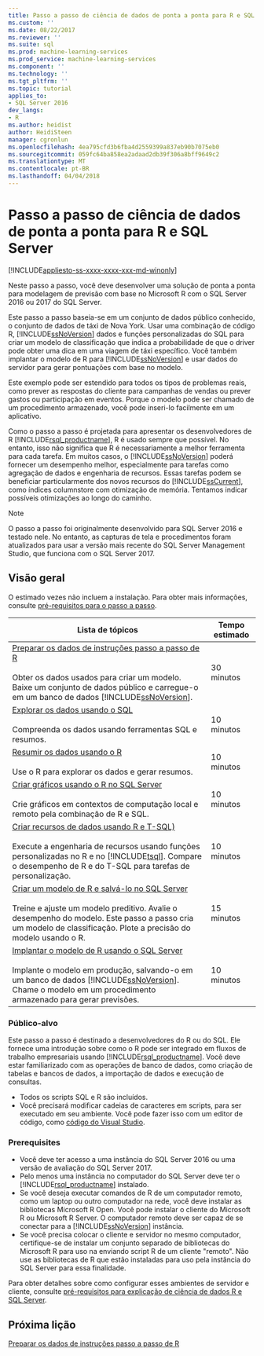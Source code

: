 ```yaml
---
title: Passo a passo de ciência de dados de ponta a ponta para R e SQL Server | Microsoft Docs
ms.custom: ''
ms.date: 08/22/2017
ms.reviewer: ''
ms.suite: sql
ms.prod: machine-learning-services
ms.prod_service: machine-learning-services
ms.component: ''
ms.technology: ''
ms.tgt_pltfrm: ''
ms.topic: tutorial
applies_to:
- SQL Server 2016
dev_langs:
- R
ms.author: heidist
author: HeidiSteen
manager: cgronlun
ms.openlocfilehash: 4ea795cfd3b6fba4d2559399a837eb90b7075eb0
ms.sourcegitcommit: 059fc64ba858ea2adaad2db39f306a8bff9649c2
ms.translationtype: MT
ms.contentlocale: pt-BR
ms.lasthandoff: 04/04/2018
---
```

# <a name="end-to-end-data-science-walkthrough-for-r-and-sql-server"></a>Passo a passo de ciência de dados de ponta a ponta para R e SQL Server
[!INCLUDE[appliesto-ss-xxxx-xxxx-xxx-md-winonly](../../includes/appliesto-ss-xxxx-xxxx-xxx-md-winonly.md)]

Neste passo a passo, você deve desenvolver uma solução de ponta a ponta para modelagem de previsão com base no Microsoft R com o SQL Server 2016 ou 2017 do SQL Server.

Este passo a passo baseia-se em um conjunto de dados público conhecido, o conjunto de dados de táxi de Nova York. Usar uma combinação de código R, [!INCLUDE[ssNoVersion](../../includes/ssnoversion-md.md)] dados e funções personalizadas do SQL para criar um modelo de classificação que indica a probabilidade de que o driver pode obter uma dica em uma viagem de táxi específico. Você também implantar o modelo de R para [!INCLUDE[ssNoVersion](../../includes/ssnoversion-md.md)] e usar dados do servidor para gerar pontuações com base no modelo.

Este exemplo pode ser estendido para todos os tipos de problemas reais, como prever as respostas do cliente para campanhas de vendas ou prever gastos ou participação em eventos. Porque o modelo pode ser chamado de um procedimento armazenado, você pode inseri-lo facilmente em um aplicativo.

Como o passo a passo é projetada para apresentar os desenvolvedores de R [!INCLUDE[rsql_productname](../../includes/rsql-productname-md.md)], R é usado sempre que possível. No entanto, isso não significa que R é necessariamente a melhor ferramenta para cada tarefa. Em muitos casos, o [!INCLUDE[ssNoVersion](../../includes/ssnoversion-md.md)] poderá fornecer um desempenho melhor, especialmente para tarefas como agregação de dados e engenharia de recursos.  Essas tarefas podem se beneficiar particularmente dos novos recursos do [!INCLUDE[ssCurrent](../../includes/sscurrent-md.md)], como índices columnstore com otimização de memória. Tentamos indicar possíveis otimizações ao longo do caminho.

> [!NOTE]
> O passo a passo foi originalmente desenvolvido para SQL Server 2016 e testado nele. No entanto, as capturas de tela e procedimentos foram atualizados para usar a versão mais recente do SQL Server Management Studio, que funciona com o SQL Server 2017.

## <a name="overview"></a>Visão geral

O estimado vezes não incluem a instalação. Para obter mais informações, consulte [pré-requisitos para o passo a passo](../tutorials/walkthrough-prerequisites-for-data-science-walkthroughs.md).

|Lista de tópicos|Tempo estimado|
|-|------------------------------|
|[Preparar os dados de instruções passo a passo de R](../tutorials/walkthrough-prepare-the-data.md) <br /><br />Obter os dados usados para criar um modelo. Baixe um conjunto de dados público e carregue-o em um banco de dados [!INCLUDE[ssNoVersion](../../includes/ssnoversion-md.md)].|30 minutos|
|[Explorar os dados usando o SQL](../tutorials/walkthrough-view-and-explore-the-data.md) <br /><br />Compreenda os dados usando ferramentas SQL e resumos.|10 minutos|
|[Resumir os dados usando o R](../tutorials/walkthrough-view-and-summarize-data-using-r.md) <br /><br />Use o R para explorar os dados e gerar resumos.|10 minutos|
|[Criar gráficos usando o R no SQL Server](../tutorials/walkthrough-create-graphs-and-plots-using-r.md) <br /><br />Crie gráficos em contextos de computação local e remoto pela combinação de R e SQL.|10 minutos|
|[Criar recursos de dados usando R e T-SQL)](../tutorials/walkthrough-create-data-features.md) <br /><br />Execute a engenharia de recursos usando funções personalizadas no R e no [!INCLUDE[tsql](../../includes/tsql-md.md)]. Compare o desempenho de R e do T-SQL para tarefas de personalização. |10 minutos|
|[Criar um modelo de R e salvá-lo no SQL Server](../tutorials/walkthrough-build-and-save-the-model.md) <br /><br />Treine e ajuste um modelo preditivo. Avalie o desempenho do modelo. Este passo a passo cria um modelo de classificação. Plote a precisão do modelo usando o R.|15 minutos|
|[Implantar o modelo de R usando o SQL Server](../tutorials/walkthrough-deploy-and-use-the-model.md) <br /><br />Implante o modelo em produção, salvando-o em um banco de dados [!INCLUDE[ssNoVersion](../../includes/ssnoversion-md.md)]. Chame o modelo em um procedimento armazenado para gerar previsões.|10 minutos|

### <a name="intended-audience"></a>Público-alvo

Este passo a passo é destinado a desenvolvedores do R ou do SQL. Ele fornece uma introdução sobre como o R pode ser integrado em fluxos de trabalho empresariais usando [!INCLUDE[rsql_productname](../../includes/rsql-productname-md.md)].  Você deve estar familiarizado com as operações de banco de dados, como criação de tabelas e bancos de dados, a importação de dados e execução de consultas.

+ Todos os scripts SQL e R são incluídos.
+ Você precisará modificar cadeias de caracteres em scripts, para ser executado em seu ambiente. Você pode fazer isso com um editor de código, como [código do Visual Studio](https://code.visualstudio.com/Download).

### <a name="prerequisites"></a>Prerequisites

+ Você deve ter acesso a uma instância do SQL Server 2016 ou uma versão de avaliação do SQL Server 2017.
+ Pelo menos uma instância no computador do SQL Server deve ter o [!INCLUDE[rsql_productname](../../includes/rsql-productname-md.md)] instalado.
+ Se você deseja executar comandos de R de um computador remoto, como um laptop ou outro computador na rede, você deve instalar as bibliotecas Microsoft R Open. Você pode instalar o cliente do Microsoft R ou Microsoft R Server. O computador remoto deve ser capaz de se conectar para a [!INCLUDE[ssNoVersion](../../includes/ssnoversion-md.md)] instância.
+ Se você precisa colocar o cliente e servidor no mesmo computador, certifique-se de instalar um conjunto separado de bibliotecas do Microsoft R para uso na enviando script R de um cliente "remoto". Não use as bibliotecas de R que estão instaladas para uso pela instância do SQL Server para essa finalidade.

Para obter detalhes sobre como configurar esses ambientes de servidor e cliente, consulte [pré-requisitos para explicação de ciência de dados R e SQL Server](../tutorials/walkthrough-prerequisites-for-data-science-walkthroughs.md).

## <a name="next-lesson"></a>Próxima lição

[Preparar os dados de instruções passo a passo de R](../tutorials/walkthrough-prepare-the-data.md)
